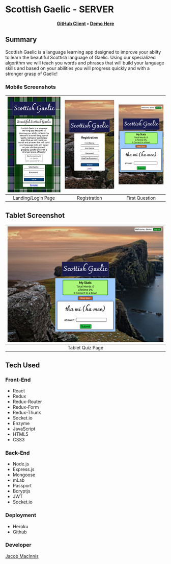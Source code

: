 # Scottish Gaelic - SERVER

<p align="center">
	<strong>
		<a href="https://github.com/JacobMacInnis/scottish-gaelic-client" target="_blank">GitHub Client</a>
		•
		<a href="https://think-programming-client.herokuapp.com/" target="_blank">Demo Here</a>
    </strong>
</p>

## Summary
Scottish Gaelic is a language learning app designed to improve your abilty to learn the beautiful Scottish language of Gaelic.  Using our specialized algorithm we will teach you words and phrases that will build your language skills and based on your abilities you will progress quickly and with a stronger grasp of Gaelic!

### Mobile Screenshots

| <img alt="Landing/Login page" src="https://github.com/JacobMacInnis/scottish-gaelic-client/blob/master/src/images/mobile-landing.png?raw=true" width="350"> | <img alt="registration" src="https://github.com/JacobMacInnis/scottish-gaelic-client/blob/master/src/images/mobile-registration.png?raw=true" width="350"> | <img alt="quiz" src="https://github.com/JacobMacInnis/scottish-gaelic-client/blob/master/src/images/mobile-learning.png?raw=true" width="350"> | 
|:---:|:---:|:---:|
| Landing/Login Page | Registration | First Question | 

## Tablet Screenshot
| <img alt="gaelic quiz tablet view" src="https://github.com/JacobMacInnis/scottish-gaelic-client/blob/master/src/images/desktop.png?raw=true" width="500" > |
|:--:|
|Tablet Quiz Page|

## Tech Used

### Front-End
* React
* Redux
* Redux-Router
* Redux-Form
* Redux-Thunk
* Socket.io
* Enzyme
* JavaScript
* HTML5
* CSS3

### Back-End
* Node.js
* Express.js
* Mongoose
* mLab
* Passport
* Bcryptjs
* JWT
* Socket.io

### Deployment
* Heroku
* Github

### Developer
[Jacob MacInnis](https://github.com/JacobMacInnis)